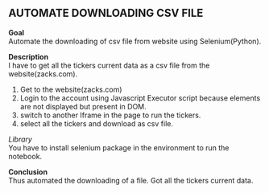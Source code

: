 ## AUTOMATE DOWNLOADING CSV FILE

**Goal**  
Automate the downloading of csv file from website using Selenium(Python).

**Description**  
I have to get all the tickers current data as a csv file from the website(zacks.com).  

1. Get to the website(zacks.com)
2. Login to the account using Javascript Executor script because elements are not displayed but present in DOM.
3. switch to another Iframe in the page to run the tickers.
4. select all the tickers and download as csv file.

*Library*  
You have to install selenium package in the environment to run the notebook.

**Conclusion**  
Thus automated the downloading of a file. Got all the tickers current data.
 



